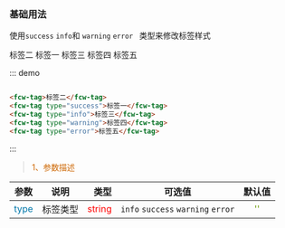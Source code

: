 ### 基础用法

使用```success``` ```info```和 ```warning``` ```error ``` 类型来修改标签样式

<div class="demo-block">
    <div class="code_flex">
        <fcw-tag>标签二</fcw-tag>
        <fcw-tag class="ml10" type="success">标签一</fcw-tag>
        <fcw-tag class="ml10" type="info">标签三</fcw-tag>
        <fcw-tag class="ml10" type="warning">标签四</fcw-tag>
        <fcw-tag class="ml10" type="error">标签五</fcw-tag>
    </div>
    
</div>

::: demo

```html

<fcw-tag>标签二</fcw-tag>
<fcw-tag type="success">标签一</fcw-tag>
<fcw-tag type="info">标签三</fcw-tag>
<fcw-tag type="warning">标签四</fcw-tag>
<fcw-tag type="error">标签五</fcw-tag>

```
:::


> <font color=#CD6600>1、参数描述</font>

参数|说明|类型|可选值|默认值
---|:--:|---:|:--:|:--:|
<font color=#0077AA>type</font> | 标签类型 | <font color=red>string</font> | ```info``` ```success``` ```warning```  ```error```  | <font color=#669900> '' </font>
